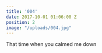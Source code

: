 ```yaml
---
title: '004'
date: 2017-10-01 01:06:00 Z
position: 2
image: "/uploads/004.jpg"
---
```


That time when you calmed me down